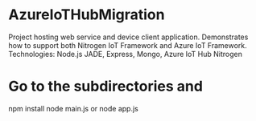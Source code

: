 # AzureIoTHubMigration
Project hosting web service and device client application. Demonstrates how to support both Nitrogen IoT Framework and Azure IoT Framework. Technologies: Node.js JADE, Express, Mongo, Azure IoT Hub Nitrogen

# Go to the subdirectories and 
npm install
node main.js or node app.js
